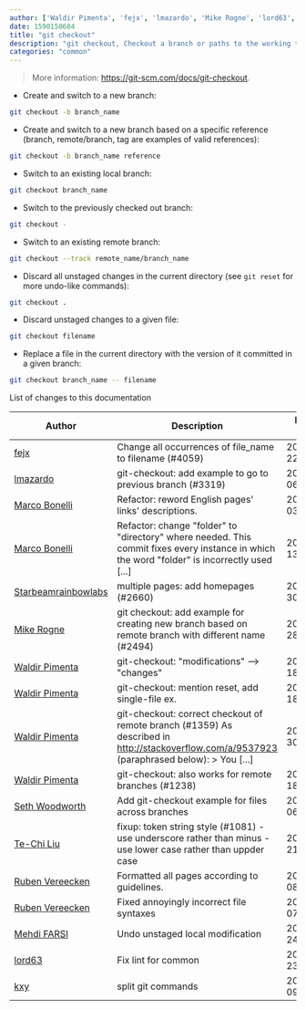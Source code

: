 ```yaml
---
author: ['Waldir Pimenta', 'fejx', 'lmazardo', 'Mike Rogne', 'lord63', 'Starbeamrainbowlabs', 'Marco Bonelli', 'Te-Chi Liu', 'kxy', 'Seth Woodworth', 'Mehdi FARSI', 'Ruben Vereecken']
date: 1590150684
title: "git checkout"
description: "git checkout, Checkout a branch or paths to the working tree."
categories: "common"
---
```

> More information: <https://git-scm.com/docs/git-checkout>.

- Create and switch to a new branch:

```bash
git checkout -b branch_name
```

- Create and switch to a new branch based on a specific reference (branch, remote/branch, tag are examples of valid references):

```bash
git checkout -b branch_name reference
```

- Switch to an existing local branch:

```bash
git checkout branch_name
```

- Switch to the previously checked out branch:

```bash
git checkout -
```

- Switch to an existing remote branch:

```bash
git checkout --track remote_name/branch_name
```

- Discard all unstaged changes in the current directory (see `git reset` for more undo-like commands):

```bash
git checkout .
```

- Discard unstaged changes to a given file:

```bash
git checkout filename
```

- Replace a file in the current directory with the version of it committed in a given branch:

```bash
git checkout branch_name -- filename
```
List of changes to this documentation


Author | Description | ISO 8601 Date | GitHub link
------|-----|-----|-----
[fejx](mailto:florian.jhn@gmail.com) | Change all occurrences of file_name to filename (#4059) | 2020-05-22T14:31:24 | [4e1662b729ba](https://github.com/tldr-pages/tldr/commit/4e1662b729ba2bc23f7c12f606d41a86a613f8ea)
[lmazardo](mailto:luc@mazardo.com) | git-checkout: add example to go to previous branch (#3319) | 2019-10-06T09:21:23 | [97bc3a92f97f](https://github.com/tldr-pages/tldr/commit/97bc3a92f97fd2d1619be9d4080376cb242e4388)
[Marco Bonelli](mailto:marco@mebeim.net) | Refactor: reword English pages' links' descriptions. | 2019-06-03T14:19:41 | [66abb98ce935](https://github.com/tldr-pages/tldr/commit/66abb98ce935c0f4516bf30c4d6da72180d5a3ab)
[Marco Bonelli](mailto:mb5.marcob@gmail.com) | Refactor: change "folder" to "directory" where needed. This commit fixes every instance in which the word "folder" is incorrectly used [...] | 2019-02-13T16:21:04 | [2599a6de483a](https://github.com/tldr-pages/tldr/commit/2599a6de483a70601ab17b29e0f18a5a8bdcaa12)
[Starbeamrainbowlabs](mailto:sbrl@starbeamrainbowlabs.com) | multiple pages: add homepages (#2660) | 2019-01-30T12:19:23 | [a19866e88add](https://github.com/tldr-pages/tldr/commit/a19866e88addb239484637579b17e7c6ea9b53aa)
[Mike Rogne](mailto:mike@infinitywebcreations.com) | git checkout: add example for creating new branch based on remote branch with different name (#2494) | 2018-10-28T01:52:23 | [3bf256f6cbf5](https://github.com/tldr-pages/tldr/commit/3bf256f6cbf547832c5d938d62a962c80ea865ed)
[Waldir Pimenta](mailto:waldyrious@gmail.com) | git-checkout: "modifications" --> "changes" | 2017-05-18T18:24:52 | [05780d6183e8](https://github.com/tldr-pages/tldr/commit/05780d6183e838c11e881d1a3cdb7c778d99d211)
[Waldir Pimenta](mailto:waldyrious@gmail.com) | git-checkout: mention reset, add single-file ex. | 2017-05-18T18:24:52 | [6f9dbe9fce90](https://github.com/tldr-pages/tldr/commit/6f9dbe9fce90b6f8efd0d6049b88a6afad1c19bc)
[Waldir Pimenta](mailto:waldyrious@gmail.com) | git-checkout: correct checkout of remote branch (#1359) As described in http://stackoverflow.com/a/9537923 (paraphrased below): > You [...] | 2017-04-30T12:17:03 | [2a4379ceea9f](https://github.com/tldr-pages/tldr/commit/2a4379ceea9fa2626b6b4242ea03e36190d3861d)
[Waldir Pimenta](mailto:waldyrious@gmail.com) | git-checkout: also works for remote branches (#1238) | 2017-01-18T15:43:53 | [b7d34523f657](https://github.com/tldr-pages/tldr/commit/b7d34523f657e56cbf28695a7dec0c7d07ad36fb)
[Seth Woodworth](mailto:seth@sethish.com) | Add git-checkout example for files across branches | 2017-01-06T05:43:46 | [e04863b55d3e](https://github.com/tldr-pages/tldr/commit/e04863b55d3e59825c2384f0fba8a46ace4eaf30)
[Te-Chi Liu](mailto:liuderchi@gmail.com) | fixup: token string style (#1081) - use underscore rather than minus - use lower case rather than uppder case | 2016-09-21T17:35:46 | [5a54763c72d1](https://github.com/tldr-pages/tldr/commit/5a54763c72d1ed1b6eb5dbf195ee547527afc608)
[Ruben Vereecken](mailto:rubenvereecken@gmail.com) | Formatted all pages according to guidelines. | 2016-01-08T09:38:59 | [066582e8eab5](https://github.com/tldr-pages/tldr/commit/066582e8eab57bce9861cc8d379e158d61f1cc95)
[Ruben Vereecken](mailto:rubenvereecken@gmail.com) | Fixed annoyingly incorrect file syntaxes | 2016-01-07T16:51:03 | [b755e726c8b4](https://github.com/tldr-pages/tldr/commit/b755e726c8b452066bf3bc3b5334f462eac37d20)
[Mehdi FARSI](mailto:mehdifarsi.pro@gmail.com) | Undo unstaged local modification | 2015-11-24T00:21:20 | [0d2cfc2e3d47](https://github.com/tldr-pages/tldr/commit/0d2cfc2e3d47dc2713339f54df9d59ec56836a67)
[lord63](mailto:lord63.j@gmail.com) | Fix lint for common | 2015-10-23T02:02:34 | [56a7cba6568f](https://github.com/tldr-pages/tldr/commit/56a7cba6568fcdaaeca2ddf0b80341cfc7de6285)
[kxy](mailto:kyrwastaken@gmail.com) | split git commands | 2014-03-09T13:20:13 | [4d70294f065f](https://github.com/tldr-pages/tldr/commit/4d70294f065f8d6d9fd6c0add28968cb9ca725ff)

